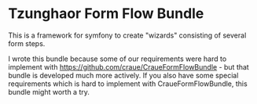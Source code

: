 Tzunghaor Form Flow Bundle
==========================

This is a framework for symfony to create "wizards" consisting of several form steps.
  
I wrote this bundle because some of our requirements were hard to implement with
https://github.com/craue/CraueFormFlowBundle - but that bundle is developed much more actively. If you also have
some special requirements which is hard to implement with CraueFormFlowBundle, this bundle might worth a try.

